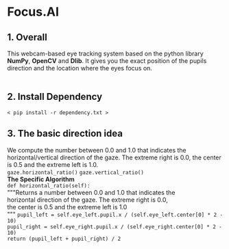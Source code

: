 # Focus.AI 
## **1. Overall**<br/>
This webcam-based eye tracking system based on the python library **NumPy**, **OpenCV** and **Dlib**. It gives you the exact position of the pupils direction and the location where the eyes focus on.<br/>
<br/>
## **2. Install Dependency**<br/>
`< pip install -r dependency.txt >`<br/>
## **3. The basic direction idea** <br/>
We compute the number between 0.0 and 1.0 that indicates the horizontal/vertical direction of the gaze. The extreme right is 0.0, the center is 0.5 and the extreme left is 1.0. <br/>
`gaze.horizontal_ratio()` `gaze.vertical_ratio()` <br/>
**The Specific Algorithm**<br/>
`def horizontal_ratio(self):` <br/>
        """Returns a number between 0.0 and 1.0 that indicates the<br/>
        horizontal direction of the gaze. The extreme right is 0.0,<br/>
        the center is 0.5 and the extreme left is 1.0<br/>
        """
    `pupil_left = self.eye_left.pupil.x / (self.eye_left.center[0] * 2 - 10)` <br/>
    `pupil_right = self.eye_right.pupil.x / (self.eye_right.center[0] * 2 - 10)` <br/>
    `return (pupil_left + pupil_right) / 2` <br/>

